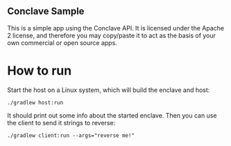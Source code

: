 ## Conclave Sample

This is a simple app using the Conclave API. It is licensed under the Apache 2 license, and therefore you may 
copy/paste it to act as the basis of your own commercial or open source apps.

# How to run

Start the host on a Linux system, which will build the enclave and host:

```
./gradlew host:run
```

It should print out some info about the started enclave. Then you can use the client to send it strings to reverse:

```
./gradlew client:run --args="reverse me!"
```